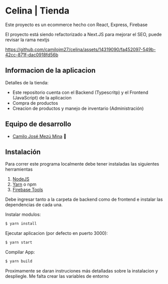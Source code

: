 # Celina | Tienda

Este proyecto es un ecommerce hecho con React, Express, Firebase

El proyecto está siendo refactorizado a Next.JS para mejorar el SEO, puede revisar la rama nextjs


https://github.com/camilojm27/celina/assets/14319090/fa452097-549b-42cc-871f-dac0918fd56b


## Informacion de la aplicacion

Detalles de la tienda:

- Este repositorio cuenta con el Backend (Typescritp) y el Frontend (JavaScript) de la aplicacion
- Compra de productos
- Creacion de productos y manejo de inventario (Administración)

## Equipo de desarrollo

- [Camilo José Mezú Mina](https://camilomezu.com/) 🤠

## Instalación

Para correr este programa localmente debe tener instaladas las siguientes herramientas

1. [NodeJS](https://nodejs.org/)
2. [Yarn](https://yarnpkg.com/) o npm
3. [Firebase Tools](https://www.npmjs.com/package/firebase-tools)

Debe ingresar tanto a la carpeta de backend como de frontend e instalar las dependencias de cada una.


Instalar modulos:

```bash
$ yarn install
```

Ejecutar aplicacion (por defecto en puerto 3000):

```bash
$ yarn start
```

Compilar App:

```bash
$ yarn build
```

Proximamente se daran instruciones más detalladas sobre la instalacion y despliegle.
Me falta crear las variables de entorno
